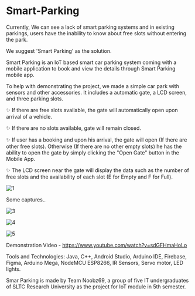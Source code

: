 # Smart-Parking
Currently, We can see a lack of smart parking systems and in existing parkings, users have the inability to know about free slots without entering the park.

We suggest 'Smart Parking' as the solution.

Smart Parking is an IoT based smart car parking system coming with a mobile application to book and view the details through Smart Parking mobile app.

To help with demonstrating the project, we made a simple car park with sensors and other accessories. It includes a automatic gate, a LCD screen, and three parking slots. 

✨ If there are free slots available, the gate will automatically open upon arrival of a vehicle.

✨ If there are no slots available, gate will remain closed.

✨ If user has a booking and upon his arrival, the gate will open (If there are other free slots). Otherwise (If there are no other empty slots) he has the ability to open the gate by simply clicking the "Open Gate" button in the Mobile App.

✨ The LCD screen near the gate will display the data such as the number of free slots and the availability of each slot (E for Empty and F for Full).

![1](https://github.com/MadhukaD/Smart-Parking/assets/83831219/54b14075-7f5b-43e6-b7de-51a3639f5bb7)

Some captures..

![3](https://github.com/MadhukaD/Smart-Parking/assets/83831219/83cb06f1-c6e4-4af5-9d69-4fd4382517d0)

![4](https://github.com/MadhukaD/Smart-Parking/assets/83831219/f66f3fa7-f8e3-410b-82ee-6536553d0874)

![5](https://github.com/MadhukaD/Smart-Parking/assets/83831219/c09cde66-02bc-47bb-b3e8-a329fad4092d)

Demonstration Video - https://www.youtube.com/watch?v=sdGFHmaHoLo

Tools and Technologies: Java, C++, Android Studio, Arduino IDE, Firebase, Figma, Arduino Mega, NodeMCU ESP8266, IR Sensors, Servo motor, LED lights.

Smar Parking is made by Team Noobz69, a group of five IT undergraduates of SLTC Research University as the project for IoT module in 5th semester.



